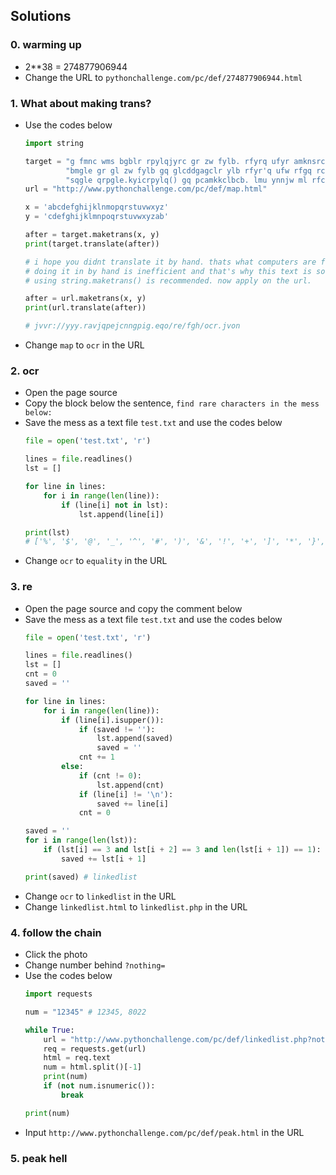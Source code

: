 ## Solutions

### 0. warming up

- 2**38 = 274877906944
- Change the URL to `pythonchallenge.com/pc/def/274877906944.html`

### 1. What about making trans?

- Use the codes below
  ```python
  import string

  target = "g fmnc wms bgblr rpylqjyrc gr zw fylb. rfyrq ufyr amknsrcpq ypc dmp." \
           "bmgle gr gl zw fylb gq glcddgagclr ylb rfyr'q ufw rfgq rcvr gq qm jmle." \
           "sqgle qrpgle.kyicrpylq() gq pcamkkclbcb. lmu ynnjw ml rfc spj."
  url = "http://www.pythonchallenge.com/pc/def/map.html"

  x = 'abcdefghijklnmopqrstuvwxyz'
  y = 'cdefghijklmnpoqrstuvwxyzab'

  after = target.maketrans(x, y)
  print(target.translate(after))

  # i hope you didnt translate it by hand. thats what computers are for.
  # doing it in by hand is inefficient and that's why this text is so long.
  # using string.maketrans() is recommended. now apply on the url.

  after = url.maketrans(x, y)
  print(url.translate(after))

  # jvvr://yyy.ravjqpejcnngpig.eqo/re/fgh/ocr.jvon
  ```
- Change `map` to `ocr` in the URL

### 2. ocr

- Open the page source
- Copy the block below the sentence, `find rare characters in the mess below:`
- Save the mess as a text file `test.txt` and use the codes below
  ```python
  file = open('test.txt', 'r')

  lines = file.readlines()
  lst = []

  for line in lines:
      for i in range(len(line)):
          if (line[i] not in lst):
              lst.append(line[i])

  print(lst)
  # ['%', '$', '@', '_', '^', '#', ')', '&', '!', '+', ']', '*', '}', '[', '(', '{', '\n', 'e', 'q', 'u', 'a', 'l', 'i', 't', 'y']
  ```
- Change `ocr` to `equality` in the URL

### 3. re

- Open the page source and copy the comment below
- Save the mess as a text file `test.txt` and use the codes below
  ```python
  file = open('test.txt', 'r')

  lines = file.readlines()
  lst = []
  cnt = 0
  saved = ''

  for line in lines:
      for i in range(len(line)):
          if (line[i].isupper()):
              if (saved != ''):
                  lst.append(saved)
                  saved = ''
              cnt += 1
          else:
              if (cnt != 0):
                  lst.append(cnt)
              if (line[i] != '\n'):
                  saved += line[i]
              cnt = 0

  saved = ''
  for i in range(len(lst)):
      if (lst[i] == 3 and lst[i + 2] == 3 and len(lst[i + 1]) == 1):
          saved += lst[i + 1]

  print(saved) # linkedlist
  ```
- Change `ocr` to `linkedlist` in the URL
- Change `linkedlist.html` to `linkedlist.php` in the URL

### 4. follow the chain

- Click the photo
- Change number behind `?nothing=`
- Use the codes below
  ```python
  import requests

  num = "12345" # 12345, 8022

  while True:
      url = "http://www.pythonchallenge.com/pc/def/linkedlist.php?nothing=" + num
      req = requests.get(url)
      html = req.text
      num = html.split()[-1]
      print(num)
      if (not num.isnumeric()):
          break

  print(num)
  ```
- Input `http://www.pythonchallenge.com/pc/def/peak.html` in the URL

### 5. peak hell



